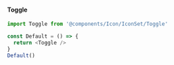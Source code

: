 #### Toggle

```js
import Toggle from '@components/Icon/IconSet/Toggle'

const Default = () => {
  return <Toggle />
}
Default()
```
